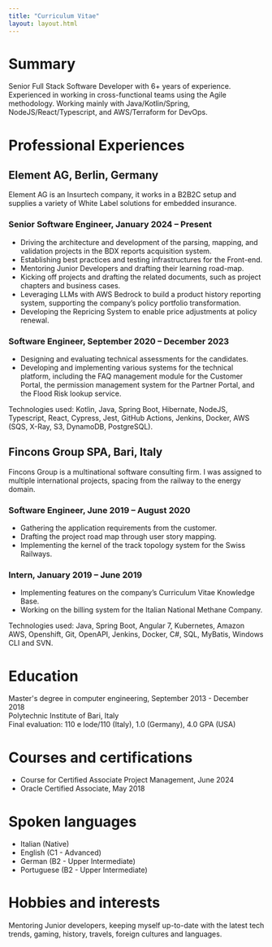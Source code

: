 ```yaml
---
title: "Curriculum Vitae"
layout: layout.html
---
```


# Summary
Senior Full Stack Software Developer with 6+ years of experience. Experienced in working in cross-functional teams using the Agile methodology. Working mainly with Java/Kotlin/Spring, NodeJS/React/Typescript, and AWS/Terraform for DevOps.

# Professional Experiences

## Element AG, Berlin, Germany
Element AG is an Insurtech company, it works in a B2B2C setup and supplies a variety of White Label solutions for embedded insurance.

### Senior Software Engineer, January 2024 – Present
- Driving the architecture and development of the parsing, mapping, and validation projects in the BDX reports acquisition system.
- Establishing best practices and testing infrastructures for the Front-end.
- Mentoring Junior Developers and drafting their learning road-map.
- Kicking off projects and drafting the related documents, such as project chapters and business cases.
- Leveraging LLMs with AWS Bedrock to build a product history reporting system, supporting the company’s policy portfolio transformation.
- Developing the Repricing System to enable price adjustments at policy renewal.

### Software Engineer, September 2020 – December 2023
- Designing and evaluating technical assessments for the candidates.
- Developing and implementing various systems for the technical platform, including the FAQ management module for the Customer Portal, the permission management system for the Partner Portal, and the Flood Risk lookup service.

Technologies used: Kotlin, Java, Spring Boot, Hibernate, NodeJS, Typescript, React, Cypress, Jest, GitHub Actions, Jenkins, Docker, AWS (SQS, X-Ray, S3, DynamoDB, PostgreSQL).

## Fincons Group SPA, Bari, Italy
Fincons Group is a multinational software consulting firm. I was assigned to multiple international projects, spacing from the railway to the energy domain.

### Software Engineer, June 2019 – August 2020
- Gathering the application requirements from the customer.
- Drafting the project road map through user story mapping.
- Implementing the kernel of the track topology system for the Swiss Railways.

### Intern, January 2019 – June 2019
- Implementing features on the company’s Curriculum Vitae Knowledge Base.
- Working on the billing system for the Italian National Methane Company.

Technologies used: Java, Spring Boot, Angular 7, Kubernetes, Amazon AWS, Openshift, Git, OpenAPI, Jenkins, Docker, C#, SQL, MyBatis, Windows CLI and SVN.

# Education
Master's degree in computer engineering, September 2013 - December 2018  
Polytechnic Institute of Bari, Italy  
Final evaluation: 110 e lode/110 (Italy), 1.0 (Germany), 4.0 GPA (USA)

# Courses and certifications
- Course for Certified Associate Project Management, June 2024  
- Oracle Certified Associate, May 2018

# Spoken languages
- Italian (Native)
- English (C1 - Advanced)
- German (B2 - Upper Intermediate)
- Portuguese (B2 - Upper Intermediate)

# Hobbies and interests
Mentoring Junior developers, keeping myself up-to-date with the latest tech trends, gaming, history, travels, foreign cultures and languages.
